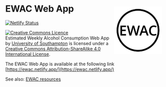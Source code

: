 # <img src="/assets/img/logo.svg" align="right" style="max-width: 30%; padding: 10px;"/>EWAC Web App

[![Netlify Status](https://api.netlify.com/api/v1/badges/41b3a6ba-ce2b-4760-b1b4-5bfd21975fe6/deploy-status)](https://app.netlify.com/sites/ewac/deploys)

<a rel="license" href="http://creativecommons.org/licenses/by-sa/4.0/"><img alt="Creative Commons Licence" style="border-width:0" src="https://i.creativecommons.org/l/by-sa/4.0/80x15.png" /></a><br /><span xmlns:dct="http://purl.org/dc/terms/" property="dct:title">Estimated Weekly Alcohol Consumption Web App</span> by <a xmlns:cc="http://creativecommons.org/ns#" href="https://www.southampton.ac.uk" property="cc:attributionName" rel="cc:attributionURL">University of Southampton</a> is licensed under a <a rel="license" href="http://creativecommons.org/licenses/by-sa/4.0/">Creative Commons Attribution-ShareAlike 4.0 International License</a>.


The EWAC Web App is available at the following link
[https://ewac.netlify.app/](https://ewac.netlify.app/)

See also: [EWAC resources](https://github.com/peterdutey/ewac-resources)

